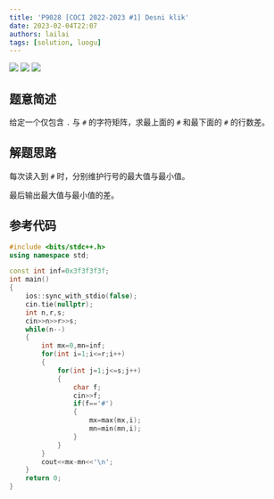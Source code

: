 ```yaml
---
title: 'P9028 [COCI 2022-2023 #1] Desni klik'
date: 2023-02-04T22:07
authors: lailai
tags: [solution, luogu]
---
```


[![](https://img.shields.io/badge/Luogu-P9028-blue?style=for-the-badge&logo=codeforces)](https://www.luogu.com.cn/problem/P9028)
[![](https://img.shields.io/badge/Luogu-Solution-blue?style=for-the-badge&logo=markdown)](https://www.luogu.com.cn/article/xezesh4u)
[![](https://img.shields.io/badge/Blog-Solution-blue?style=for-the-badge&logo=markdown)](https://lailai.one/blog/solution/P9028)

<!-- truncate -->

## 题意简述

给定一个仅包含 `.` 与 `#` 的字符矩阵，求最上面的 `#` 和最下面的 `#` 的行数差。

## 解题思路

每次读入到 `#` 时，分别维护行号的最大值与最小值。

最后输出最大值与最小值的差。

## 参考代码

```cpp
#include <bits/stdc++.h>
using namespace std;

const int inf=0x3f3f3f3f;
int main()
{
	ios::sync_with_stdio(false);
	cin.tie(nullptr);
	int n,r,s;
	cin>>n>>r>>s;
	while(n--)
	{
		int mx=0,mn=inf;
		for(int i=1;i<=r;i++)
		{
			for(int j=1;j<=s;j++)
			{
				char f;
				cin>>f;
				if(f=='#')
				{
					mx=max(mx,i);
					mn=min(mn,i);
				}
			}
		}
		cout<<mx-mn<<'\n';
	}
	return 0;
}
```
